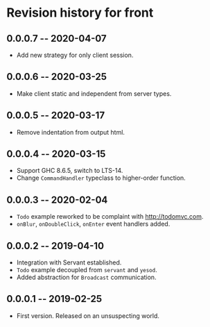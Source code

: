 # Revision history for front

## 0.0.0.7 -- 2020-04-07

* Add new strategy for only client session.

## 0.0.0.6 -- 2020-03-25

* Make client static and independent from server types.

## 0.0.0.5 -- 2020-03-17

* Remove indentation from output html.

## 0.0.0.4 -- 2020-03-15

* Support GHC 8.6.5, switch to LTS-14.
* Change `CommandHandler` typeclass to higher-order function.

## 0.0.0.3 -- 2020-02-04

* `Todo` example reworked to be complaint with http://todomvc.com.
* `onBlur`, `onDoubleClick`, `onEnter` event handlers added.

## 0.0.0.2 -- 2019-04-10

* Integration with Servant established.
* `Todo` example decoupled from `servant` and `yesod`.
* Added abstraction for `Broadcast` communication.

## 0.0.0.1 -- 2019-02-25

* First version. Released on an unsuspecting world.
